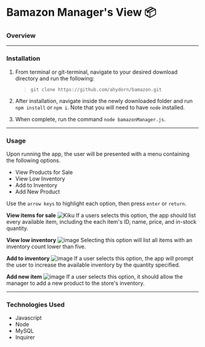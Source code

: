 # Bamazon Manager's View 📦

### **Overview**

---

### **Installation**

1. From terminal or git-terminal, navigate to your desired download directory and run the following:

    >`git clone https://github.com/ahydorn/bamazon.git`

2. After installation, navigate inside the newly downloaded folder and run `npm install` or `npm i`. Note that you will need to have `node` installed.

3. When complete, run the command `node bamazonManager.js`.

---

### **Usage**

Upon running the app, the user will be presented with a menu containing the following options. 

  * View Products for Sale
  * View Low Inventory
  * Add to Inventory
  * Add New Product

Use the `arrow keys` to highlight each option, then press `enter` or `return`.

**View items for sale**
![Kiku](images/assets/new-inv.jpg)
If a users selects this option, the app should list every available item, including the each item's ID, name, price, and in-stock quantity.

**View low inventory**
![image](link)
Selecting this option will list all items with an inventory count lower than five.

**Add to inventory**
![image](link)
If a user selects this option, the app will prompt the user to increase the available inventory by the quantity specified.

**Add new item**
![image](link)
If a user selects this option, it should allow the manager to add a new product to the store's inventory.

---

### Technologies Used

* Javascript
* Node
* MySQL
* Inquirer
